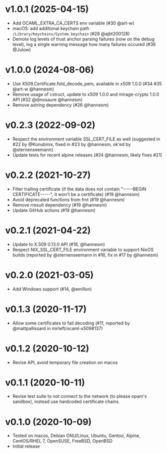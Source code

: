 # v1.0.1 (2025-04-15)

* Add OCAML_EXTRA_CA_CERTS env variable (#30 @art-w)
* macOS: add additional keychain path `/Library/Keychains/System.keychain`
  (#28 @ajbt200128)
* Demote log levels of trust anchor parsing failures (now on the debug level),
  log a single warning message how many failures occured (#36 @Julow)

# v1.0.0 (2024-08-06)

* Use X509.Certificate.fold_decode_pem, available in x509 1.0.0 (#34 #35 @art-w
  @hannesm)
* Remove usage of cstruct, update to x509 1.0.0 and mirage-crypto 1.0.0 API
  (#32 @dinosaure @hannesm)
* Remove astring dependency (#26 @hannesm)

# v0.2.3 (2022-09-02)

* Respect the environment variable SSL_CERT_FILE as well (suggested in #22 by
  @Konubinix, fixed in #23 by @hannesm, ok'ed by @sternenseemann)
* Update tests for recent alpine releases (#24 @hannesm, likely fixes #21)

# v0.2.2 (2021-10-27)

* Filter trailing certificate (if the data does not contain
  "-----BEGIN CERTIFICATE-----", it won't be a certificate) (#19 @hannesm)
* Avoid deprecated functions from fmt (#19 @hannesm)
* Remove rresult dependency (#19 @hannesm)
* Update GitHub actions (#19 @hannesm)

# v0.2.1 (2021-04-22)

* Update to X.509 0.13.0 API (#18, @hannesm)
* Respect NIX_SSL_CERT_FILE environment variable to support NixOS builds
  (reported by @sternenseemann in #16, fix in #17 by @hannesm)

# v0.2.0 (2021-03-05)

* Add Windows support (#14, @emillon)

# v0.1.3 (2020-11-17)

* Allow some certificates to fail decoding (#11, reported by @mattpallissard
  in mirleft/ocaml-x509#137)

# v0.1.2 (2020-10-12)

* Revise API, avoid temporary file creation on macos

# v0.1.1 (2020-10-11)

* Revise test suite to not connect to the network (to please opam's sandbox),
  instead use hardcoded certificate chains.

# v0.1.0 (2020-10-09)

* Tested on macos, Debian GNU/Linux, Ubuntu, Gentoo, Alpine, CentOS/RHEL 7,
  OpenSUSE, FreeBSD, OpenBSD
* Initial release
